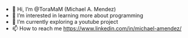 - 👋 Hi, I’m @ToraMaM (Michael A. Mendez)
- 👀 I’m interested in learning more about programming
- 🌱 I’m currently exploring a youtube project
- 📫 How to reach me https://www.linkedin.com/in/michael-amendez/

<!---
ToraMaM/ToraMaM is a ✨ special ✨ repository because its `README.md` (this file) appears on your GitHub profile.
You can click the Preview link to take a look at your changes.
--->

